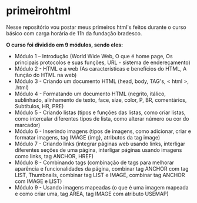 # primeirohtml
Nesse repositório vou postar meus primeiros html's feitos durante o curso básico com carga horária de 11h da fundação bradesco.

<b>O curso foi dividido em 9 módulos, sendo eles:</b><br>
   <ul>
     <li>Módulo 1 – Introdução (World Wide Web, O que é home page, Os principais protocolos e suas funções, URL - sistema de endereçamento)</li>
     <li>Módulo 2 - HTML e a web (As características e benefícios do HTML, A função do HTML na web)</li>
     <li>Módulo 3 - Criando um documento HTML (head, body, TAG's, < html >, .html)</li>
     <li>Módulo 4 - Formatando um documento HTML (negrito, itálico, sublinhado, alinhamento de texto, face, size, color, P, BR, comentários, Subtítulos, HR, PRE)</li>
     <li>Módulo 5 - Criando listas (tipos e funções das listas, como criar listas, como intercalar diferentes tipos de lista, como alterar número ou cor do marcador)</li>
     <li>Módulo 6 - Inserindo imagens (tipos de imagens, como adicionar, criar e formatar imagens, tag IMAGE {img}, atributos da tag image)</li>
     <li>Módulo 7 - Criando links (integrar páginas web usando links, interligar diferentes seções de uma página, interligar páginas usando imagens como links, tag ANCHOR, HREF)</li>
     <li>Módulo 8 - Combinando tags (combinação de tags para melhorar aparência e funcionalidades da página, combinar tag ANCHOR com tag LIST, Thumbnails, combinar tag LIST e IMAGE, combinar tag ANCHOR com IMAGE e LIST)</li>
     <li>Módulo 9 - Usando imagens mapeadas (o que é uma imagem mapeada e como criar uma, tag AREA, tag IMAGE com atributo USEMAP)</li>
   </ul>
